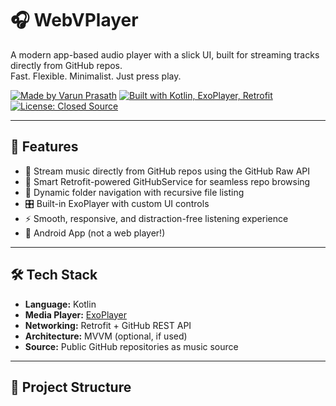 # 🎧 WebVPlayer

A modern app-based audio player with a slick UI, built for streaming tracks directly from GitHub repos.  
Fast. Flexible. Minimalist. Just press play.

[![Made by Varun Prasath](https://img.shields.io/badge/Made%20by-Varun%20Prasath-blueviolet?style=flat-square)](https://varunprasath.web.app)
[![Built with Kotlin, ExoPlayer, Retrofit](https://img.shields.io/badge/Built%20with-Kotlin%2C%20ExoPlayer%2C%20Retrofit-orange?style=flat-square)](#)
[![License: Closed Source](https://img.shields.io/badge/License-Closed%20Source-lightgrey?style=flat-square)](#)

---

## 🚀 Features

- 🎵 Stream music directly from GitHub repos using the GitHub Raw API
- 🧠 Smart Retrofit-powered GitHubService for seamless repo browsing
- 📁 Dynamic folder navigation with recursive file listing
- 🎛️ Built-in ExoPlayer with custom UI controls
- ⚡ Smooth, responsive, and distraction-free listening experience
- 📱 Android App (not a web player!)

---

## 🛠️ Tech Stack

- **Language:** Kotlin
- **Media Player:** [ExoPlayer](https://exoplayer.dev/)
- **Networking:** Retrofit + GitHub REST API
- **Architecture:** MVVM (optional, if used)
- **Source:** Public GitHub repositories as music source

---

## 📂 Project Structure
